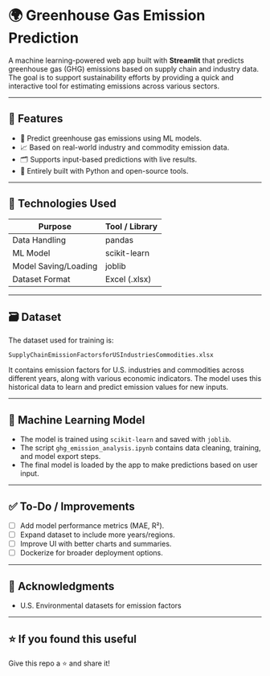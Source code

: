 # 🌍 Greenhouse Gas Emission Prediction

A machine learning-powered web app built with **Streamlit** that predicts greenhouse gas (GHG) emissions based on supply chain and industry data. The goal is to support sustainability efforts by providing a quick and interactive tool for estimating emissions across various sectors.

---

## 📌 Features

- 🧠 Predict greenhouse gas emissions using ML models.
- 📈 Based on real-world industry and commodity emission data.
- 🗂️ Supports input-based predictions with live results.
- 🐍 Entirely built with Python and open-source tools.

---

## 🧠 Technologies Used

| Purpose            | Tool / Library         |
|--------------------|------------------------|
| Data Handling      | pandas                 |
| ML Model           | scikit-learn           |
| Model Saving/Loading | joblib               |
| Dataset Format     | Excel (.xlsx)          |

---

## 🗃️ Dataset

The dataset used for training is:

```
SupplyChainEmissionFactorsforUSIndustriesCommodities.xlsx
```

It contains emission factors for U.S. industries and commodities across different years, along with various economic indicators. The model uses this historical data to learn and predict emission values for new inputs.

---

## 🤖 Machine Learning Model

- The model is trained using `scikit-learn` and saved with `joblib`.
- The script `ghg_emission_analysis.ipynb` contains data cleaning, training, and model export steps.
- The final model is loaded by the app to make predictions based on user input.

---

## ✅ To-Do / Improvements

- [ ] Add model performance metrics (MAE, R²).
- [ ] Expand dataset to include more years/regions.
- [ ] Improve UI with better charts and summaries.
- [ ] Dockerize for broader deployment options.

---

## 🙌 Acknowledgments

- U.S. Environmental datasets for emission factors

---

## ⭐️ If you found this useful

Give this repo a ⭐️ and share it!
